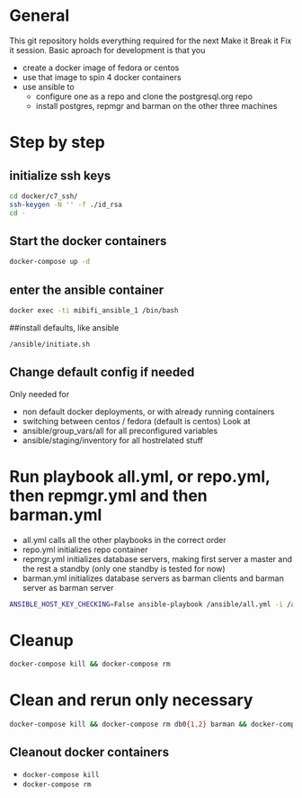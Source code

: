 # General

This git repository holds everything required for the next Make it Break it Fix it session.
Basic aproach for development is that you
* create a docker image of fedora or centos
* use that image to spin 4 docker containers
* use ansible to 
  * configure one as a repo and clone the postgresql.org repo
  * install postgres, repmgr and barman on the other three machines

# Step by step

## initialize ssh keys
```bash
cd docker/c7_ssh/
ssh-keygen -N '' -f ./id_rsa
cd -
```

## Start the docker containers

```bash
docker-compose up -d
```

## enter the ansible container
```bash
docker exec -ti mibifi_ansible_1 /bin/bash
```

##install defaults, like ansible
```bash
/ansible/initiate.sh
```

## Change default config if needed

Only needed for 
* non default docker deployments, or with already running containers
* switching between centos / fedora (default is centos)
Look at 
* ansible/group_vars/all for all preconfigured variables
* ansible/staging/inventory for all hostrelated stuff

# Run playbook all.yml, or repo.yml, then repmgr.yml and then barman.yml

* all.yml calls all the other playbooks in the correct order
* repo.yml initializes repo container
* repmgr.yml initializes database servers, making first server a master and the rest a standby (only one standby is tested for now)
* barman.yml initializes database servers as barman clients and barman server as barman server

```bash
ANSIBLE_HOST_KEY_CHECKING=False ansible-playbook /ansible/all.yml -i /ansible/staging/inventory -u root --private-key /ansible//id_rsa
```

# Cleanup
```bash
docker-compose kill && docker-compose rm
```

# Clean and rerun only necessary
```bash
docker-compose kill && docker-compose rm db0{1,2} barman && docker-compose up -d && docker exec -ti mibifi_ansible_1 bash -c 'cd /ansible ; ansible-playbook all.yml'
```

## Cleanout docker containers

* `docker-compose kill`
* `docker-compose rm`
